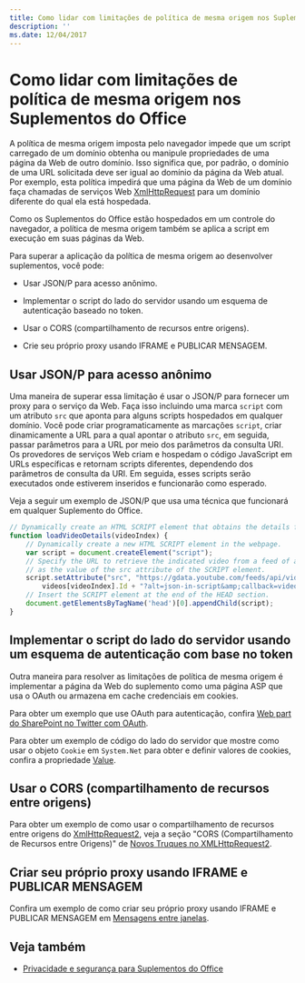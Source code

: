 ```yaml
---
title: Como lidar com limitações de política de mesma origem nos Suplementos do Office
description: ''
ms.date: 12/04/2017
---
```



# <a name="addressing-same-origin-policy-limitations-in-office-add-ins"></a>Como lidar com limitações de política de mesma origem nos Suplementos do Office


A política de mesma origem imposta pelo navegador impede que um script carregado de um domínio obtenha ou manipule propriedades de uma página da Web de outro domínio. Isso significa que, por padrão, o domínio de uma URL solicitada deve ser igual ao domínio da página da Web atual. Por exemplo, esta política impedirá que uma página da Web de um domínio faça chamadas de serviços Web [XmlHttpRequest](http://www.w3.org/TR/XMLHttpRequest/) para um domínio diferente do qual ela está hospedada.

Como os Suplementos do Office estão hospedados em um controle do navegador, a política de mesma origem também se aplica a script em execução em suas páginas da Web.

Para superar a aplicação da política de mesma origem ao desenvolver suplementos, você pode:

- Usar JSON/P para acesso anônimo. 
    
- Implementar o script do lado do servidor usando um esquema de autenticação baseado no token.
    
- Usar o CORS (compartilhamento de recursos entre origens).
    
- Crie seu próprio proxy usando IFRAME e PUBLICAR MENSAGEM.
    

## <a name="using-jsonp-for-anonymous-access"></a>Usar JSON/P para acesso anônimo


Uma maneira de superar essa limitação é usar o JSON/P para fornecer um proxy para o serviço da Web. Faça isso incluindo uma marca `script` com um atributo `src` que aponta para alguns scripts hospedados em qualquer domínio. Você pode criar programaticamente as marcações `script`, criar dinamicamente a URL para a qual apontar o atributo `src`, em seguida, passar parâmetros para a URL por meio dos parâmetros da consulta URI. Os provedores de serviços Web criam e hospedam o código JavaScript em URLs específicas e retornam scripts diferentes, dependendo dos parâmetros de consulta da URI. Em seguida, esses scripts serão executados onde estiverem inseridos e funcionarão como esperado.

Veja a seguir um exemplo de JSON/P que usa uma técnica que funcionará em qualquer Suplemento do Office.

```js
// Dynamically create an HTML SCRIPT element that obtains the details for the specified video.
function loadVideoDetails(videoIndex) {
    // Dynamically create a new HTML SCRIPT element in the webpage.
    var script = document.createElement("script");
    // Specify the URL to retrieve the indicated video from a feed of a current list of videos,
    // as the value of the src attribute of the SCRIPT element. 
    script.setAttribute("src", "https://gdata.youtube.com/feeds/api/videos/" + 
        videos[videoIndex].Id + "?alt=json-in-script&amp;callback=videoDetailsLoaded");
    // Insert the SCRIPT element at the end of the HEAD section.
    document.getElementsByTagName('head')[0].appendChild(script);
}

```


## <a name="implementing-server-side-script-using-a-token-based-authentication-scheme"></a>Implementar o script do lado do servidor usando um esquema de autenticação com base no token


Outra maneira para resolver as limitações de política de mesma origem é implementar a página da Web do suplemento como uma página ASP que usa o OAuth ou armazena em cache credenciais em cookies.

Para obter um exemplo que use OAuth para autenticação, confira [Web part do SharePoint no Twitter com OAuth](http://aidangarnish.net/post/Twitter-SharePoint-Web-Part-With-OAuth).

Para obter um exemplo de código do lado do servidor que mostre como usar o objeto `Cookie` em `System.Net` para obter e definir valores de cookies, confira a propriedade [Value](https://msdn.microsoft.com/pt-br/library/4f772twc).


## <a name="using-cross-origin-resource-sharing-cors"></a>Usar o CORS (compartilhamento de recursos entre origens)


Para obter um exemplo de como usar o compartilhamento de recursos entre origens do [XmlHttpRequest2](http://dvcs.w3.org/hg/xhr/raw-file/tip/Overview.html), veja a seção "CORS (Compartilhamento de Recursos entre Origens)" de [Novos Truques no XMLHttpRequest2](http://www.html5rocks.com/en/tutorials/file/xhr2/).


## <a name="building-your-own-proxy-using-iframe-and-post-message"></a>Criar seu próprio proxy usando IFRAME e PUBLICAR MENSAGEM


Confira um exemplo de como criar seu próprio proxy usando IFRAME e PUBLICAR MENSAGEM em [Mensagens entre janelas](http://ejohn.org/blog/cross-window-messaging/).


## <a name="see-also"></a>Veja também

- [Privacidade e segurança para Suplementos do Office](../concepts/privacy-and-security.md)
    
